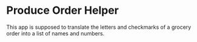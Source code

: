 # Produce Order Helper
This app is supposed to translate
the letters and checkmarks of a
grocery order into a list of names
and numbers.
